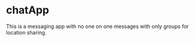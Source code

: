 # chatApp
This is a messaging app with no one on one messages with only groups for location sharing.

